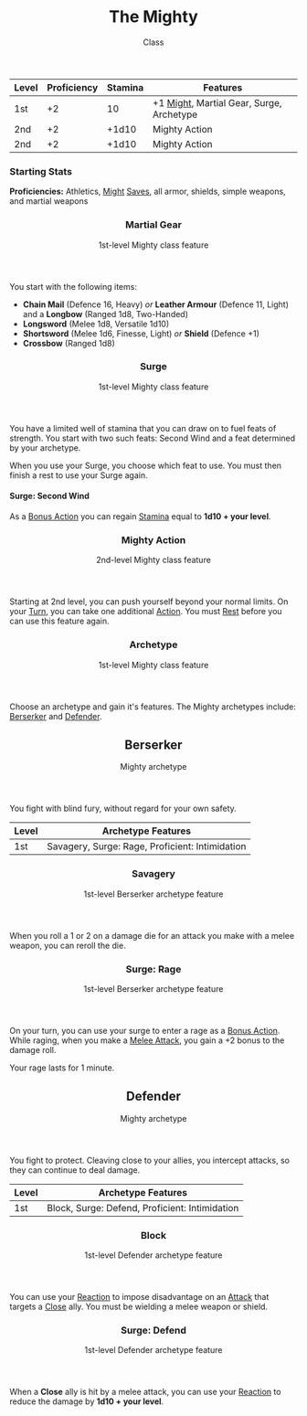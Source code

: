 <header>

# The Mighty

<p class="subheading">Class</p>

</header>

| Level | Proficiency | Stamina | Features  |
| ----  | ----------- | ------- | - |
| 1st   | +2          | 10      | +1 [Might](pages/characters/attributes.md?id=might), Martial Gear, Surge, Archetype |
| 2nd   | +2          | +1d10   | Mighty Action |
| 2nd   | +2          | +1d10   | Mighty Action |

### Starting Stats

**Proficiencies:** Athletics, [Might](pages/characters/attributes.md?id=might) [Saves](pages/rules/rolling/saves.md), all armor, shields, simple weapons, and martial weapons

<header>

### Martial Gear

<p class="subheading">1st-level Mighty class feature</p>

</header>

You start with the following items:

 * **Chain Mail** (Defence 16, Heavy) *or* **Leather Armour** (Defence 11, Light) and a **Longbow** (Ranged 1d8, Two-Handed)
 * **Longsword** (Melee 1d8, Versatile 1d10)
 * **Shortsword** (Melee 1d6, Finesse, Light) *or* **Shield** (Defence +1)
 * **Crossbow** (Ranged 1d8)

<header>

### Surge

<p class="subheading">1st-level Mighty class feature</p>

</header>

You have a limited well of stamina that you can draw on to fuel feats of strength. You start with two such feats: Second Wind and a feat determined by your archetype.

When you use your Surge, you choose which feat to use. You must then finish a rest to use your Surge again.

#### Surge: Second Wind

As a [Bonus Action](pages/combat/bonus-actions.md) you can regain [Stamina](pages/combat/stamina.md) equal to **1d10 + your level**.

<header>

### Mighty Action

<p class="subheading">2nd-level Mighty class feature</p>

</header>

Starting at 2nd level, you can push yourself beyond your normal limits. On your [Turn](../../pages/combat/index.md), you can take one additional [Action](../../pages/combat/actions.md). You must [Rest](../../pages/rules/rests.md) before you can use this feature again.

<header>

### Archetype

<p class="subheading">1st-level Mighty class feature</p>

</header>

Choose an archetype and gain it's features. The Mighty archetypes include: [Berserker](pages/classes/mighty.md?id=berserker) and [Defender](pages/classes/mighty.md?id=defender).

<header>

## Berserker

<p class="subheading">Mighty archetype</p>

</header>

You fight with blind fury, without regard for your own safety.

| Level | Archetype Features |
| ----  | ------------------ |
| 1st   | Savagery, Surge: Rage, Proficient: Intimidation |

<header>

### Savagery

<p class="subheading">1st-level Berserker archetype feature</p>

</header>

When you roll a 1 or 2 on a damage die for an attack you make with a melee weapon, you can reroll the die.

<header>

### Surge: Rage

<p class="subheading">1st-level Berserker archetype feature</p>

</header>

On your turn, you can use your surge to enter a rage as a [Bonus Action](../../pages/combat/bonus-actions.md). While raging, when you make a [Melee Attack](../../pages/combat/attacks.md), you gain a +2 bonus to the damage roll.

Your rage lasts for 1 minute.

<header>

## Defender

<p class="subheading">Mighty archetype</p>

</header>

You fight to protect. Cleaving close to your allies, you intercept attacks, so they can continue to deal damage.

| Level | Archetype Features |
| ----  | ------------------ |
| 1st   | Block, Surge: Defend, Proficient: Intimidation |

<header>

### Block

<p class="subheading">1st-level Defender archetype feature</p>

</header>

You can use your [Reaction](../../pages/combat/reactions.md) to impose disadvantage on an [Attack](pages/combat/attacks.md) that targets a [Close](../pages/rules/distance.md) ally. You must be wielding a melee weapon or shield.

<header>

### Surge: Defend

<p class="subheading">1st-level Defender archetype feature</p>

</header>

When a **Close** ally is hit by a melee attack, you can use your [Reaction](../../pages/combat/reactions.md) to reduce the damage by **1d10 + your level**.
